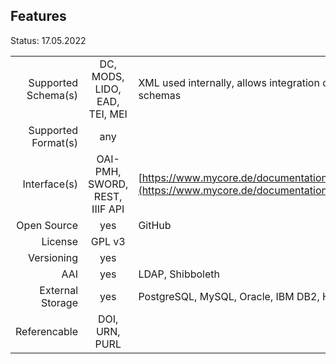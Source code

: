 ## Features

Status: 17.05.2022

|                     |            |          |
| -------------------:| :--------: | :------- |
| Supported Schema(s) | DC, MODS, LIDO, EAD, TEI, MEI | XML used internally, allows integration of custom schemas |
| Supported Format(s) | any        |          |
| Interface(s)        | OAI-PMH, SWORD, REST, IIIF API | [https://www.mycore.de/documentation/interfaces/](https://www.mycore.de/documentation/interfaces/) |
| Open Source         | yes        | GitHub   |
| License             | GPL v3     |          |
| Versioning          | yes        |          |
| AAI                 | yes     | LDAP, Shibboleth |
| External Storage    | yes        | PostgreSQL, MySQL, Oracle, IBM DB2, HSQLDB |
| Referencable        | DOI, URN, PURL |          |


